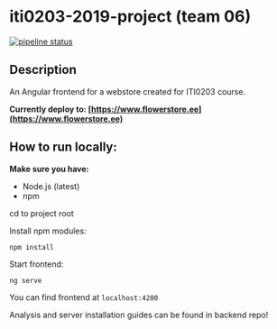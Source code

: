 # iti0203-2019-project (team 06)

[![pipeline status](https://gitlab.cs.ttu.ee/tajoot/iti0203-2019-project-front/badges/master/pipeline.svg)](https://gitlab.cs.ttu.ee/tajoot/iti0203-2019-project-front/commits/master)

## Description

An Angular frontend for a webstore created for ITI0203 course.

**Currently deploy to: [https://www.flowerstore.ee](https://www.flowerstore.ee)**

## How to run locally:

__Make sure you have:__
* Node.js (latest)
* npm

cd to project root <br />

Install npm modules:
```console
npm install
```

Start frontend:

```console
ng serve
```
You can find frontend at `localhost:4200`

Analysis and server installation guides can be found in backend repo!
